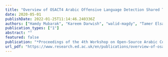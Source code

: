 ```yaml
---
title: "Overview of OSACT4 Arabic Offensive Language Detection Shared Task"
date: 2020-05-01
publishDate: 2022-01-25T11:14:46.240336Z
authors: ["Hamdy Mubarak", "Kareem Darwish", "walid-magdy", "Tamer Elsayed", "Hend Al-Khalifa"]
publication_types: ["1"]
abstract: ""
featured: false
publication: "*Proceedings of the 4th Workshop on Open-Source Arabic Corpora and Processing Tools*"
url_pdf: "https://www.research.ed.ac.uk/en/publications/overview-of-osact4-arabic-offensive-language-detection-shared-tas"
---
```


